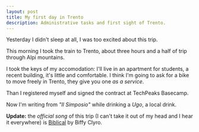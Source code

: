 ```yaml
---
layout: post
title: My first day in Trento
description: Administrative tasks and first sight of Trento.
---
```


Yesterday I didn't sleep at all, I was too excited about this trip.

This morning I took the train to Trento, about three hours and a half of trip through Alpi mountains.

I took the keys of my accomodation: I'll live in an apartment for students, a recent building, it's little and comfortable. I think I'm going to ask for a bike to move freely in Trento, they give you one *as a service*.

Than I registered myself and signed the contract at TechPeaks Basecamp.

Now I'm writing from *"Il Simposio"* while drinking a *Ugo*, a local drink.

**Update:** the *official song* of this trip (I can't take it out of my head and I hear it everywhere) is [Biblical](http://www.youtube.com/watch?v=JrbMNBNMksk) by Biffy Clyro.